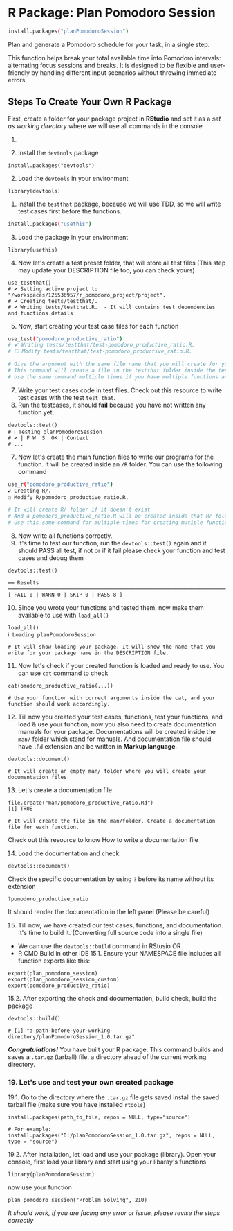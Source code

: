 # R Package: Plan Pomodoro Session

```bash
install.packages("planPomodoroSession")
```
Plan and generate a Pomodoro schedule for your task, in a single step.

This function helps break your total available time into Pomodoro intervals: alternating focus sessions and breaks.
It is designed to be flexible and user-friendly by handling different input scenarios without throwing immediate errors.

## Steps To Create Your Own R Package
First, create a folder for your package project in **RStudio** and set it as a _set as working directory_ where we will use all commands in the console

1.

1. Install the `devtools` package
```
install.packages("devtools")
```
2. Load the `devtools` in your environment
```
library(devtools)
```
1. Install the `testthat` package, because we will use TDD, so we will write test cases first before the functions.
```bash
install.packages("usethis")
```
3. Load the package in your environment
```
library(usethis)
```
4. Now let's create a test preset folder, that will store all test files (This step may update your DESCRIPTION file too, you can check yours)
```
use_testthat()
# ✔ Setting active project to "/workspaces/125536957/r_pomodoro_project/project".
# ✔ Creating tests/testthat/.
# ✔ Writing tests/testthat.R.  - It will contains test dependencies and functions details
```
5. Now, start creating your test case files for each function
```bash
use_test("pomodoro_productive_ratio")
# ✔ Writing tests/testthat/test-pomodoro_productive_ratio.R.
# ☐ Modify tests/testthat/test-pomodoro_productive_ratio.R.

# Give the argument with the same file name that you will create for your function
# This command will create a file in the testthat folder inside the tests directory, and it will add `test-` at the front of your file name
# Use the same command multiple times if you have multiple functions and files. Each file for each function's file
```
7. Write your test cases code in test files. Check out this resource to write test cases with the test `test_that`.
8. Run the testcases, it should **fail** because you have not written any function yet.
```
devtools::test()
# ℹ Testing planPomodoroSession
# ✔ | F W  S  OK | Context
# ...
```
7. Now let's create the main function files to write our programs for the function. It will be created inside an `/R` folder. You can use the following command
```bash
use_r("pomodoro_productive_ratio")
✔ Creating R/.
☐ Modify R/pomodoro_productive_ratio.R.

# It will create R/ folder if it doesn't exist
# And a pomodoro_productive_ratio.R will be created inside that R/ folder
# Use this same command for multiple times for creating mutiple function's R with their name
```
8. Now write all functions correctly.
9. It's time to test our function, run the `devtools::test()` again and it should PASS all test, if not or if it fail please check your function and test cases and debug them
```
devtools::test()

══ Results ══════════════════════════════════════════════════════════════════════════
[ FAIL 0 | WARN 0 | SKIP 0 | PASS 8 ]
```
10. Since you wrote your functions and tested them, now make them available to use with `load_all()`
```
load_all()
ℹ Loading planPomodoroSession

# It will show loading your package. It will show the name that you write for your package name in the DESCRIPTION file.
```

11. Now let's check if your created function is loaded and ready to use. You can use `cat` command to check
```
cat(omodoro_productive_ratio(...))

# Use your function with correct arguments inside the cat, and your function should work accordingly.
```

12. Till now you created your test cases, functions, test your functions, and load & use your function, now you also need to create documentation manuals for your package. Documentations will be created inside the `man/` folder which stand for manuals. And documentation file should have `.Rd` extension and be written in **Markup language**.
```
devtools::document()

# It will create an empty man/ folder where you will create your documentation files
```
13. Let's create a documentation file
```
file.create("man/pomodoro_productive_ratio.Rd")
[1] TRUE

# It will create the file in the man/folder. Create a documentation file for each function.
```
Check out this resource to know How to write a documentation file

14. Load the documentation and check
```
devtools::document()
```
Check the specific documentation by using `?` before its name without its extension
```
?pomodoro_productive_ratio
```
It should render the documentation in the left panel (Please be careful)

15. Till now, we have created our test cases, functions, and documentation. It's time to build it. (Converting full source code into a single file)
  * We can use the `devtools::build` command in RStusio OR
  * R CMD Build in other IDE
15.1. Ensure your NAMESPACE file includes all function exports like this:

```
export(plan_pomodoro_session)
export(plan_pomodoro_session_custom)
export(pomodoro_productive_ratio)
```
15.2. After exporting the check and documentation, build check, build the package
```
devtools::build()

# [1] "a-path-before-your-working-directory/planPomodoroSession_1.0.tar.gz"
```
**_Congratulations!_** You have built your R package. This command builds and saves a `.tar.gz` (tarball) file, a directory ahead of the current working directory.


### 19. Let's use and test your own created package
19.1. Go to the directory where the `.tar.gz` file gets saved
install the saved tarball file (make sure you have installed `rtools`)
```
install.packages(path_to_file, repos = NULL, type="source")

# For example:
install.packages("D:/planPomodoroSession_1.0.tar.gz", repos = NULL, type = "source")
```
19.2. After installation, let load and use your package (library). Open your console, first load your library and start using your libaray's functions
```
library(planPomodoroSession)
```
now use your function
```
plan_pomodoro_session("Problem Solving", 210)
```
_It should work, if you are facing any error or issue, please revise the steps correctly_
